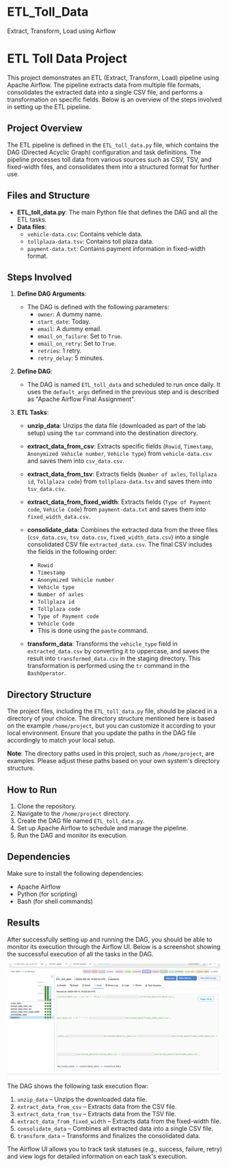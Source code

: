 # ETL_Toll_Data
Extract, Transform, Load using Airflow

# ETL Toll Data Project

This project demonstrates an ETL (Extract, Transform, Load) pipeline using Apache Airflow. The pipeline extracts data from multiple file formats, consolidates the extracted data into a single CSV file, and performs a transformation on specific fields. Below is an overview of the steps involved in setting up the ETL pipeline.

## Project Overview

The ETL pipeline is defined in the `ETL_toll_data.py` file, which contains the DAG (Directed Acyclic Graph) configuration and task definitions. The pipeline processes toll data from various sources such as CSV, TSV, and fixed-width files, and consolidates them into a structured format for further use.

## Files and Structure

- **ETL_toll_data.py**: The main Python file that defines the DAG and all the ETL tasks.
- **Data files**:
  - `vehicle-data.csv`: Contains vehicle data.
  - `tollplaza-data.tsv`: Contains toll plaza data.
  - `payment-data.txt`: Contains payment information in fixed-width format.

## Steps Involved

1. **Define DAG Arguments**:
   - The DAG is defined with the following parameters:
     - `owner`: A dummy name.
     - `start_date`: Today.
     - `email`: A dummy email.
     - `email_on_failure`: Set to `True`.
     - `email_on_retry`: Set to `True`.
     - `retries`: 1 retry.
     - `retry_delay`: 5 minutes.

2. **Define DAG**:
   - The DAG is named `ETL_toll_data` and scheduled to run once daily. It uses the `default_args` defined in the previous step and is described as "Apache Airflow Final Assignment".

3. **ETL Tasks**:

   - **unzip_data**: Unzips the data file (downloaded as part of the lab setup) using the `tar` command into the destination directory.
   
   - **extract_data_from_csv**: Extracts specific fields (`Rowid`, `Timestamp`, `Anonymized Vehicle number`, `Vehicle type`) from `vehicle-data.csv` and saves them into `csv_data.csv`.

   - **extract_data_from_tsv**: Extracts fields (`Number of axles`, `Tollplaza id`, `Tollplaza code`) from `tollplaza-data.tsv` and saves them into `tsv_data.csv`.

   - **extract_data_from_fixed_width**: Extracts fields (`Type of Payment code`, `Vehicle Code`) from `payment-data.txt` and saves them into `fixed_width_data.csv`.

   - **consolidate_data**: Combines the extracted data from the three files (`csv_data.csv`, `tsv_data.csv`, `fixed_width_data.csv`) into a single consolidated CSV file `extracted_data.csv`. The final CSV includes the fields in the following order:
     - `Rowid`
     - `Timestamp`
     - `Anonymized Vehicle number`
     - `Vehicle type`
     - `Number of axles`
     - `Tollplaza id`
     - `Tollplaza code`
     - `Type of Payment code`
     - `Vehicle Code`
     - This is done using the `paste` command.

   - **transform_data**: Transforms the `vehicle_type` field in `extracted_data.csv` by converting it to uppercase, and saves the result into `transformed_data.csv` in the staging directory. This transformation is performed using the `tr` command in the `BashOperator`.

## Directory Structure

The project files, including the `ETL_toll_data.py` file, should be placed in a directory of your choice. The directory structure mentioned here is based on the example `/home/project`, but you can customize it according to your local environment. Ensure that you update the paths in the DAG file accordingly to match your local setup.

**Note**: The directory paths used in this project, such as `/home/project`, are examples. Please adjust these paths based on your own system's directory structure.

## How to Run

1. Clone the repository.
2. Navigate to the `/home/project` directory.
3. Create the DAG file named `ETL_toll_data.py`.
4. Set up Apache Airflow to schedule and manage the pipeline.
5. Run the DAG and monitor its execution.

## Dependencies

Make sure to install the following dependencies:

- Apache Airflow
- Python (for scripting)
- Bash (for shell commands)

## Results

After successfully setting up and running the DAG, you should be able to monitor its execution through the Airflow UI. Below is a screenshot showing the successful execution of all the tasks in the DAG.

![Airflow DAG Execution](airflow_result.png)

The DAG shows the following task execution flow:
1. `unzip_data` – Unzips the downloaded data file.
2. `extract_data_from_csv` – Extracts data from the CSV file.
3. `extract_data_from_tsv` – Extracts data from the TSV file.
4. `extract_data_from_fixed_width` – Extracts data from the fixed-width file.
5. `consolidate_data` – Combines all extracted data into a single CSV file.
6. `transform_data` – Transforms and finalizes the consolidated data.

The Airflow UI allows you to track task statuses (e.g., success, failure, retry) and view logs for detailed information on each task's execution.
